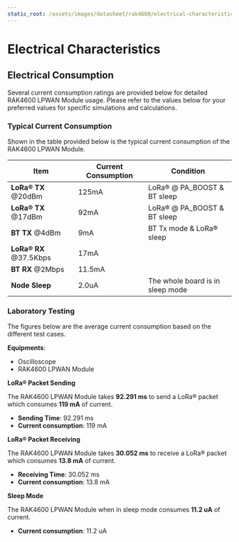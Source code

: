 ```yaml
---
static_root: /assets/images/datasheet/rak4600/electrical-characteristics
---
```


# Electrical Characteristics

## Electrical Consumption

Several current consumption ratings are provided below for detailed RAK4600 LPWAN Module usage. Please refer to the values below for your preferred values for specific simulations and calculations.

### Typical Current Consumption

Shown in the table provided below is the typical current consumption of the RAK4600 LPWAN Module.

| **Item**               | **Current Consumption** | **Condition**                    |
| ---------------------- | ----------------------- | -------------------------------- |
| **LoRa® TX** @20dBm    | 125mA                   | LoRa® @ PA_BOOST & BT sleep      |
| **LoRa® TX** @17dBm    | 92mA                    | LoRa® @ PA_BOOST & BT sleep      |
| **BT TX** @4dBm        | 9mA                     | BT Tx mode & LoRa® sleep         |
| **LoRa® RX** @37.5Kbps | 17mA                    |                                  |
| **BT RX** @2Mbps       | 11.5mA                  |                                  |
| **Node Sleep**         | 2.0uA                   | The whole board is in sleep mode |

### Laboratory Testing

The figures below are the average current consumption based on the different test cases.

**Equipments**:

- Oscilloscope
- RAK4600 LPWAN Module

**LoRa® Packet Sending**

The RAK4600 LPWAN Module takes **92.291 ms** to send a LoRa® packet which consumes **119 mA** of current.

- **Sending Time**: 92.291 ms
- **Current consumption**: 119 mA

<rk-img
  :src="`${$frontmatter.static_root}/awyqt4s9r3469vtgai1p.jpg`"
  width="100%"
  figure-number="1"
  caption="Oscilloscope Screen Capture of LoRa® Packet Sending"
/>

**LoRa® Packet Receiving**

The RAK4600 LPWAN Module takes **30.052 ms** to receive a LoRa® packet which consumes **13.8 mA** of current.

- **Receiving Time**: 30.052 ms
- **Current consumption**: 13.8 mA

<rk-img
  :src="`${$frontmatter.static_root}/ufgf8mxmibztzhezvr6l.jpg`"
  width="100%"
  figure-number="2"
  caption="Oscilloscope Screen Capture of LoRa® Packet Receiving"
/>

**Sleep Mode**

The RAK4600 LPWAN Module when in sleep mode consumes **11.2 uA** of current.

- **Current consumption**: 11.2 uA

<rk-img
  :src="`${$frontmatter.static_root}/bpm1nbybf4exvnop89yo.jpg`"
  width="100%"
  figure-number="3"
  caption="Oscilloscope Screen Capture of RAK4600 LPWAN Module in sleep mode"
/>

